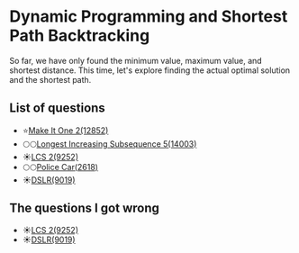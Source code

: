 Dynamic Programming and Shortest Path Backtracking
==========================
So far, we have only found the minimum value, maximum value, and shortest distance. 
This time, let's explore finding the actual optimal solution and the shortest path.

List of questions
--------------------

- ⭐[Make It One 2(12852)](https://github.com/yoru4890/coding_test/blob/main/baekjoon/dynamic_programming_and_shortest_path_backtracking/12852.md)
- 🌕🌕[Longest Increasing Subsequence 5(14003)](https://github.com/yoru4890/coding_test/tree/main/baekjoon/dynamic_programming_and_shortest_path_backtracking)
- ☀️[LCS 2(9252)](https://github.com/yoru4890/coding_test/blob/main/baekjoon/dynamic_programming_and_shortest_path_backtracking/9252.md)
- 🌕🌕[Police Car(2618)](https://github.com/yoru4890/coding_test/blob/main/baekjoon/dynamic_programming_and_shortest_path_backtracking/2618.md)
- ☀️[DSLR(9019)](https://github.com/yoru4890/coding_test/blob/main/baekjoon/dynamic_programming_and_shortest_path_backtracking/9019.md)

The questions I got wrong
------------------------

- ☀️[LCS 2(9252)](https://github.com/yoru4890/coding_test/blob/main/baekjoon/dynamic_programming_and_shortest_path_backtracking/9252.md)
- ☀️[DSLR(9019)](https://github.com/yoru4890/coding_test/blob/main/baekjoon/dynamic_programming_and_shortest_path_backtracking/9019.md)
